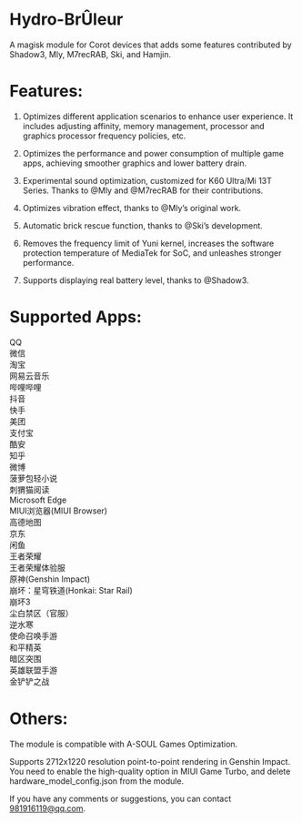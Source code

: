 # Hydro-BrÛleur
A magisk module for Corot devices that adds some features contributed by Shadow3, Mly, M7recRAB, Ski, and Hamjin.

# Features:
  1. Optimizes different application scenarios to enhance user experience. It includes adjusting affinity, memory management, processor and graphics processor frequency policies, etc.
  
  2. Optimizes the performance and power consumption of multiple game apps, achieving smoother graphics and lower battery drain.
  
  3. Experimental sound optimization, customized for K60 Ultra/Mi 13T Series. Thanks to @Mly and @M7recRAB for their contributions.
  
  4. Optimizes vibration effect, thanks to @Mly’s original work.
  
  5. Automatic brick rescue function, thanks to @Ski’s development.
  
  6. Removes the frequency limit of Yuni kernel, increases the software protection temperature of MediaTek for SoC, and unleashes stronger performance.
  
  7. Supports displaying real battery level, thanks to @Shadow3.

# Supported Apps:
QQ<br>
微信<br>
淘宝<br>
网易云音乐<br>
哔哩哔哩<br>
抖音<br>
快手<br>
美团<br>
支付宝<br>
酷安<br>
知乎<br>
微博<br>
菠萝包轻小说<br>
刺猬猫阅读<br>
Microsoft Edge<br>
MIUI浏览器(MIUI Browser)<br>
高德地图<br>
京东<br>
闲鱼<br>
王者荣耀<br>
王者荣耀体验服<br>
原神(Genshin Impact)<br>
崩坏：星穹铁道(Honkai: Star Rail)<br>
崩坏3<br>
尘白禁区（官服）<br>
逆水寒<br>
使命召唤手游<br>
和平精英<br>
暗区突围<br>
英雄联盟手游<br>
金铲铲之战<br>

# Others:
The module is compatible with A-SOUL Games Optimization.

Supports 2712x1220 resolution point-to-point rendering in Genshin Impact. You need to enable the high-quality option in MIUI Game Turbo, and delete hardware_model_config.json from the module.

If you have any comments or suggestions, you can contact 981916119@qq.com.
